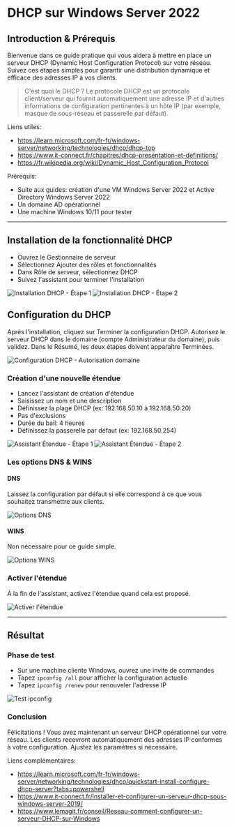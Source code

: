 # DHCP sur Windows Server 2022

## Introduction & Prérequis

Bienvenue dans ce guide pratique qui vous aidera à mettre en place un serveur DHCP (Dynamic Host Configuration Protocol) sur votre réseau. Suivez ces étapes simples pour garantir une distribution dynamique et efficace des adresses IP à vos clients.

> C'est quoi le DHCP ?
> Le protocole DHCP est un protocole client/serveur qui fournit automatiquement une adresse IP et d'autres informations de configuration pertinentes à un hôte IP (par exemple, masque de sous-réseau et passerelle par défaut).

Liens utiles:
- https://learn.microsoft.com/fr-fr/windows-server/networking/technologies/dhcp/dhcp-top
- https://www.it-connect.fr/chapitres/dhcp-presentation-et-definitions/
- https://fr.wikipedia.org/wiki/Dynamic_Host_Configuration_Protocol

Prérequis:
- Suite aux guides: création d'une VM Windows Server 2022 et Active Directory Windows Server 2022
- Un domaine AD opérationnel
- Une machine Windows 10/11 pour tester

---

## Installation de la fonctionnalité DHCP

- Ouvrez le Gestionnaire de serveur
- Sélectionnez Ajouter des rôles et fonctionnalités
- Dans Rôle de serveur, sélectionnez DHCP
- Suivez l'assistant pour terminer l'installation

![Installation DHCP - Étape 1](../../assets/dhcp-windows-server/dhcpwinsrv1.png)
![Installation DHCP - Étape 2](../../assets/dhcp-windows-server/dhcpwinsrv2.png)

## Configuration du DHCP

Après l'installation, cliquez sur Terminer la configuration DHCP. Autorisez le serveur DHCP dans le domaine (compte Administrateur du domaine), puis validez. Dans le Résumé, les deux étapes doivent apparaître Terminées.

![Configuration DHCP - Autorisation domaine](../../assets/dhcp-windows-server/dhcpwinsrv3.png)

### Création d'une nouvelle étendue

- Lancez l'assistant de création d'étendue
- Saisissez un nom et une description
- Définissez la plage DHCP (ex: 192.168.50.10 à 192.168.50.20)
- Pas d'exclusions
- Durée du bail: 4 heures
- Définissez la passerelle par défaut (ex: 192.168.50.254)

![Assistant Étendue - Étape 1](../../assets/dhcp-windows-server/dhcpwinsrv4.png)
![Assistant Étendue - Étape 2](../../assets/dhcp-windows-server/dhcpwinsrv5.png)

### Les options DNS & WINS

#### DNS

Laissez la configuration par défaut si elle correspond à ce que vous souhaitez transmettre aux clients.

![Options DNS](../../assets/dhcp-windows-server/dhcpwinsrv6.png)

#### WINS

Non nécessaire pour ce guide simple.

![Options WINS](../../assets/dhcp-windows-server/dhcpwinsrv6%20(1).png)

### Activer l'étendue

À la fin de l'assistant, activez l'étendue quand cela est proposé.

![Activer l'étendue](../../assets/dhcp-windows-server/dhcpwinsrv6.png)

---

## Résultat

### Phase de test

- Sur une machine cliente Windows, ouvrez une invite de commandes
- Tapez `ipconfig /all` pour afficher la configuration actuelle
- Tapez `ipconfig /renew` pour renouveler l'adresse IP

![Test ipconfig](../../assets/dhcp-windows-server/dhcpwinsrv7.png)

### Conclusion

Félicitations ! Vous avez maintenant un serveur DHCP opérationnel sur votre réseau. Les clients recevront automatiquement des adresses IP conformes à votre configuration. Ajustez les paramètres si nécessaire.

Liens complémentaires:
- https://learn.microsoft.com/fr-fr/windows-server/networking/technologies/dhcp/quickstart-install-configure-dhcp-server?tabs=powershell
- https://www.it-connect.fr/installer-et-configurer-un-serveur-dhcp-sous-windows-server-2019/
- https://www.lemagit.fr/conseil/Reseau-comment-configurer-un-serveur-DHCP-sur-Windows
